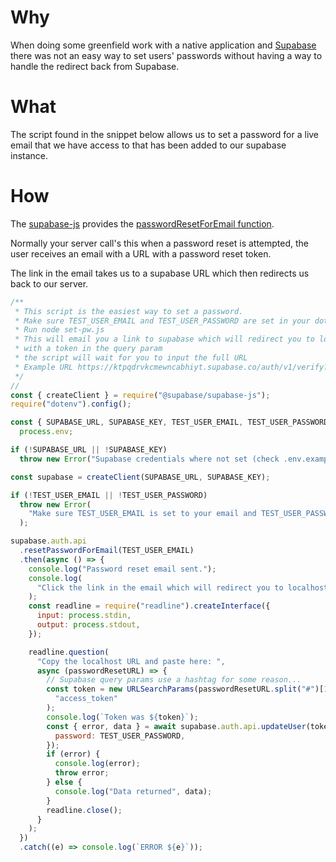 
# Why

When doing some greenfield work with a native application and [Supabase](https://supabase.com/) there was not an easy
way to set users' passwords without having a way to handle the redirect back from Supabase.


# What

The script found in the snippet below allows us to set a password for a live email that we have access to that has been added to our supabase
instance.

# How


The [supabase-js](https://github.com/supabase/supabase-js) provides the [passwordResetForEmail function](https://supabase.com/docs/reference/javascript/auth-api-resetpasswordforemail).

Normally your server call's this when a password reset is attempted, the user receives an email with a URL with a password reset token.

The link in the email takes us to a supabase URL which then redirects us back to our server.


```javascript
/**
 * This script is the easiest way to set a password.
 * Make sure TEST_USER_EMAIL and TEST_USER_PASSWORD are set in your dotenv file
 * Run node set-pw.js
 * This will email you a link to supabase which will redirect you to localhost
 * with a token in the query param
 * the script will wait for you to input the full URL
 * Example URL https://ktpqdrvkcmewncabhiyt.supabase.co/auth/v1/verify?token=41a3248bbd27d3b19f3e0cf5f5dbfc298bd53fd42a9791469870edc4&type=recovery&redirect_to=http://localhost:3000
 */
//
const { createClient } = require("@supabase/supabase-js");
require("dotenv").config();

const { SUPABASE_URL, SUPABASE_KEY, TEST_USER_EMAIL, TEST_USER_PASSWORD } =
  process.env;

if (!SUPABASE_URL || !SUPABASE_KEY)
  throw new Error("Supabase credentials where not set (check .env.example?)");

const supabase = createClient(SUPABASE_URL, SUPABASE_KEY);

if (!TEST_USER_EMAIL || !TEST_USER_PASSWORD)
  throw new Error(
    "Make sure TEST_USER_EMAIL is set to your email and TEST_USER_PASSWORD is defined"
  );

supabase.auth.api
  .resetPasswordForEmail(TEST_USER_EMAIL)
  .then(async () => {
    console.log("Password reset email sent.");
    console.log(
      "Click the link in the email which will redirect you to localhost"
    );
    const readline = require("readline").createInterface({
      input: process.stdin,
      output: process.stdout,
    });

    readline.question(
      "Copy the localhost URL and paste here: ",
      async (passwordResetURL) => {
        // Supabase query params use a hashtag for some reason...
        const token = new URLSearchParams(passwordResetURL.split("#")[1]).get(
          "access_token"
        );
        console.log(`Token was ${token}`);
        const { error, data } = await supabase.auth.api.updateUser(token, {
          password: TEST_USER_PASSWORD,
        });
        if (error) {
          console.log(error);
          throw error;
        } else {
          console.log("Data returned", data);
        }
        readline.close();
      }
    );
  })
  .catch((e) => console.log(`ERROR ${e}`));
```
